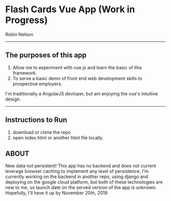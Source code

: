# Flash Cards Vue App (Work in Progress)
Robin Nelson

---

## The purposes of this app
1. Allow me to experiment with vue.js and learn the basic of this framework.
2. To serve a basic demo of front end web development skills to prospective employers.

I'm traditionally a AngularJS devloper, but am enjoying the vue's intuitive design.

---

## Instructions to Run
1. download or clone the repo
2. open index.html or another html file locally.  


## ABOUT
New data not persistent! This app has no backend and does not current leverage browser caching to implement any level of persistence.
I'm currently working on the backend in another repo, using django and deploying on the google cloud platform, 
but both of these technologies are new to me, so launch date on the served version of the app is unknown.
Hopefully, I'll have it up by November 20th, 2019